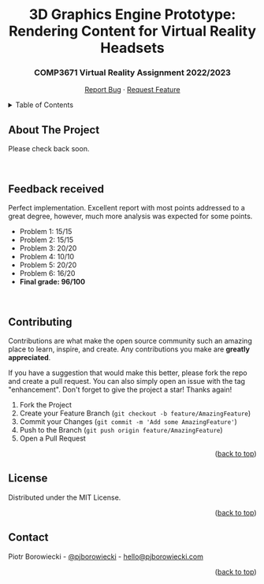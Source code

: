 <div>  
  <h1 align="center">3D Graphics Engine Prototype: Rendering Content for Virtual Reality Headsets</h1>
  <h3 align="center">COMP3671 Virtual Reality Assignment 2022/2023</h3>
  <p align="center">
    <a href="https://github.com/pjborowiecki/COMP3671-Virtual-Reality.git/issues">Report Bug</a>
    ·
    <a href="https://github.com/pjborowiecki/COMP3671-Virtual-Reality.git/issues">Request Feature</a>
  </p>
</div>

<!-- TABLE OF CONTENTS -->
<details>
  <summary>Table of Contents</summary>
  <ol>
    <li>
      <a href="#about-the-project">About The Project</a>
    </li>
    <li>
    <a href="#feedback-received">Feedback Received</a>
    </li>
    <li><a href="#contributing">Contributing</a></li>
    <li><a href="#license">License</a></li>
    <li><a href="#contact">Contact</a></li>
  </ol>
</details>

<!-- ABOUT THE PROJECT -->

## About The Project

Please check back soon.

<br>
<!-- FEEDBACK RECEIVED -->

## Feedback received

Perfect implementation. Excellent report with most points addressed to a great degree, however, much more analysis was expected for some points.

- Problem 1: 15/15
- Problem 2: 15/15
- Problem 3: 20/20
- Problem 4: 10/10
- Problem 5: 20/20
- Problem 6: 16/20
  <br>
- **Final grade: 96/100**

<br>
<!-- CONTRIBUTING -->

## Contributing

Contributions are what make the open source community such an amazing place to learn, inspire, and create. Any contributions you make are **greatly appreciated**.

If you have a suggestion that would make this better, please fork the repo and create a pull request. You can also simply open an issue with the tag "enhancement".
Don't forget to give the project a star! Thanks again!

1. Fork the Project
2. Create your Feature Branch (`git checkout -b feature/AmazingFeature`)
3. Commit your Changes (`git commit -m 'Add some AmazingFeature'`)
4. Push to the Branch (`git push origin feature/AmazingFeature`)
5. Open a Pull Request

<p align="right">(<a href="#readme-top">back to top</a>)</p>

<!-- LICENSE -->

## License

Distributed under the MIT License.

<p align="right">(<a href="#readme-top">back to top</a>)</p>

<!-- CONTACT -->

## Contact

Piotr Borowiecki - [@pjborowiecki](https://www.linkedin.com/in/pjborowiecki/) - hello@pjborowiecki.com

<p align="right">(<a href="#readme-top">back to top</a>)</p>
